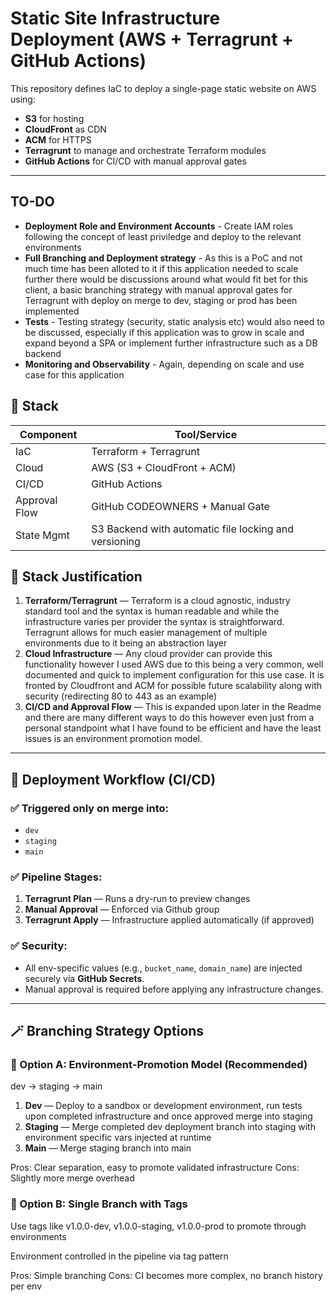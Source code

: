 # Static Site Infrastructure Deployment (AWS + Terragrunt + GitHub Actions)

This repository defines IaC to deploy a single-page static website on AWS using:

- **S3** for hosting
- **CloudFront** as CDN
- **ACM** for HTTPS
- **Terragrunt** to manage and orchestrate Terraform modules
- **GitHub Actions** for CI/CD with manual approval gates

---

## TO-DO

- **Deployment Role and Environment Accounts** - Create IAM roles following the concept of least priviledge and deploy to the relevant environments
- **Full Branching and Deployment strategy** - As this is a PoC and not much time has been alloted to it if this application needed to scale further there would be discussions around what would fit bet for this client, a basic branching strategy with manual approval gates for Terragrunt with deploy on merge to dev, staging or prod has been implemented
- **Tests** - Testing strategy (security, static analysis etc) would also need to be discussed, especially if this application was to grow in scale and expand beyond a SPA or implement further infrastructure such as a DB backend
- **Monitoring and Observability** - Again, depending on scale and use case for this application 


## 🧩 Stack

| Component     | Tool/Service              |
|---------------|---------------------------|
| IaC           | Terraform + Terragrunt    |
| Cloud         | AWS (S3 + CloudFront + ACM) |
| CI/CD         | GitHub Actions            |
| Approval Flow | GitHub CODEOWNERS + Manual Gate |
| State Mgmt    | S3 Backend with automatic file locking and versioning |

## 🧩 Stack Justification

1. **Terraform/Terragrunt** — Terraform is a cloud agnostic, industry standard tool and the syntax is human readable and while the infrastructure varies per provider the syntax is straightforward. Terragrunt allows for much easier management of multiple environments due to it being an abstraction layer
2. **Cloud Infrastructure** — Any cloud provider can provide this functionality however I used AWS due to this being a very common, well documented and quick to implement configuration for this use case. It is fronted by Cloudfront and ACM for possible future scalability along with security (redirecting 80 to 443 as an example)
3. **CI/CD and Approval Flow** — This is expanded upon later in the Readme and there are many different ways to do this however even just from a personal standpoint what I have found to be efficient and have the least issues is an environment promotion model.

---

## 🚀 Deployment Workflow (CI/CD)

### ✅ Triggered only on **merge** into:
- `dev`
- `staging`
- `main`

### ✅ Pipeline Stages:
1. **Terragrunt Plan** — Runs a dry-run to preview changes
2. **Manual Approval** — Enforced via Github group 
3. **Terragrunt Apply** — Infrastructure applied automatically (if approved)

### ✅ Security:
- All env-specific values (e.g., `bucket_name`, `domain_name`) are injected securely via **GitHub Secrets**.
- Manual approval is required before applying any infrastructure changes.

---

## 🪄 Branching Strategy Options

### 🔁 Option A: Environment-Promotion Model (Recommended)

dev -> staging -> main

1. **Dev** — Deploy to a sandbox or development environment, run tests upon completed infrastructure and once approved merge into staging
2. **Staging** — Merge completed dev deployment branch into staging with environment specific vars injected at runtime 
3. **Main** — Merge staging branch into main

Pros: Clear separation, easy to promote validated infrastructure
Cons: Slightly more merge overhead

### 🔁 Option B: Single Branch with Tags 

Use tags like v1.0.0-dev, v1.0.0-staging, v1.0.0-prod to promote through environments

Environment controlled in the pipeline via tag pattern

Pros: Simple branching
Cons: CI becomes more complex, no branch history per env